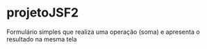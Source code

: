 # projetoJSF2
Formulário simples que realiza uma operação (soma) e apresenta o resultado na mesma tela
